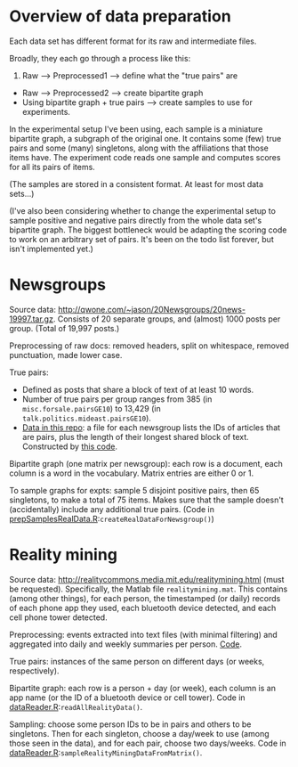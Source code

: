 # Overview of data preparation

Each data set has different format for its raw and intermediate files.

Broadly, they each go through a process like this:

1. Raw --> Preprocessed1 --> define what the "true pairs" are
* Raw --> Preprocessed2 --> create bipartite graph
* Using bipartite graph + true pairs --> create samples to use for experiments.

In the experimental setup I've been using, each sample is a miniature bipartite graph, a subgraph of the original one. It contains some (few) true pairs and some (many) singletons, along with the affiliations that those items have. The experiment code reads one sample and computes scores for all its pairs of items.
     
(The samples are stored in a consistent format. At least for most data sets...)

(I've also been considering whether to change the experimental setup to sample positive and negative pairs directly from the whole data set's bipartite graph. The biggest bottleneck would be adapting the scoring code to work on an arbitrary set of pairs. It's been on the todo list forever, but isn't implemented yet.)


# Newsgroups

Source data: <http://qwone.com/~jason/20Newsgroups/20news-19997.tar.gz>. Consists of 20 separate groups, and (almost) 1000 posts per group. (Total of 19,997 posts.)

Preprocessing of raw docs: removed headers, split on whitespace, removed punctuation, made lower case. 

True pairs: 

* Defined as posts that share a block of text of at least 10 words. 
* Number of true pairs per group ranges from 385 (in `misc.forsale.pairsGE10`) to 13,429 (in `talk.politics.mideast.pairsGE10`).
* [Data in this repo](https://github.com/lfriedl/bipartite-pairs-expts/tree/master/data-prep/newsgroups-define_true_pairs/20_newsgroup.pairs): a file for each newsgroup lists the IDs of articles that are pairs, plus the length of their longest shared block of text. Constructed by [this code](https://github.com/lfriedl/bipartite-pairs-expts/blob/master/data-prep/define_true_pairs/newsgroups/all-commands.R).

Bipartite graph (one matrix per newsgroup): each row is a document, each column is a word in the vocabulary. Matrix entries are either 0 or 1.

To sample graphs for expts: sample 5 disjoint positive pairs, then 65 singletons, to make a total of 75 items. Makes sure that the sample doesn't (accidentally) include any additional true pairs. (Code in  [prepSamplesRealData.R](https://github.com/lfriedl/bipartite-pairs-expts/blob/master/data-prep/sample_graphs/prepSamplesRealData.R):`createRealDataForNewsgroup()`)

# Reality mining

Source data: <http://realitycommons.media.mit.edu/realitymining.html> (must be requested). Specifically, the Matlab file `realitymining.mat`. This contains (among other things), for each person, the timestamped (or daily) records of each phone app they used, each bluetooth device detected, and each cell phone tower detected.

Preprocessing: events extracted into text files (with minimal filtering) and aggregated into daily and weekly summaries per person. [Code](https://github.com/lfriedl/bipartite-pairs-expts/tree/master/data-prep/reality_mining-preproc).

True pairs: instances of the same person on different days (or weeks, respectively).

Bipartite graph: each row is a person + day (or week), each column is an app name (or the ID of a bluetooth device or cell tower). Code in [dataReader.R](https://github.com/lfriedl/bipartite-pairs-expts/blob/master/data-prep/sample_graphs/dataReader.R):`readAllRealityData()`.

Sampling: choose some person IDs to be in pairs and others to be singletons. Then for each singleton, choose a day/week to use (among those seen in the data), and for each pair, choose two days/weeks. Code in [dataReader.R](https://github.com/lfriedl/bipartite-pairs-expts/blob/master/data-prep/sample_graphs/dataReader.R):`sampleRealityMiningDataFromMatrix()`.

